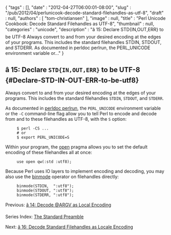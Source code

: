 {
   "tags" : [],
   "date" : "2012-04-27T06:00:01-08:00",
   "slug" : "/pub/2012/04/perlunicook-decode-standard-filehandles-as-utf-8",
   "draft" : null,
   "authors" : [
      "tom-christiansen"
   ],
   "image" : null,
   "title" : "Perl Unicode Cookbook: Decode Standard Filehandles as UTF-8",
   "thumbnail" : null,
   "categories" : "unicode",
   "description" : "â 15: Declare STD{IN,OUT,ERR} to be UTF-8 Always convert to and from your desired encoding at the edges of your programs. This includes the standard filehandles STDIN, STDOUT, and STDERR. As documented in perldoc perlrun, the PERL_UNICODE environment variable or..."
}





â 15: Declare `STD{IN,OUT,ERR}` to be UTF-8 {#Declare-STD-IN-OUT-ERR-to-be-utf8}
-------------------------------------------

Always convert to and from your desired encoding at the edges of your
programs. This includes the standard filehandles `STDIN`, `STDOUT`, and
`STDERR`.

As documented in [perldoc
perlrun](http://perldoc.perl.org/perlrun.html), the `PERL_UNICODE`
environment variable or the `-C` command-line flag allow you to tell
Perl to encode and decode from and to these filehandles as UTF-8, with
the `S` option:

         $ perl -CS ...
         # or
         $ export PERL_UNICODE=S

Within your program, the [open](http://perldoc.perl.org/open.html)
pragma allows you to set the default encoding of these filehandles all
at once:

         use open qw(:std :utf8);

Because Perl uses IO layers to implement encoding and decoding, you may
also use the [binmode](http://perldoc.perl.org/perlfunc.html#binmode)
operator on filehandles directly:

         binmode(STDIN,  ":utf8");
         binmode(STDOUT, ":utf8");
         binmode(STDERR, ":utf8");

Previous: [â 14: Decode @ARGV as Local
Encoding](/media/_pub_2012_04_perlunicook-decode-standard-filehandles-as-utf-8/perlunicookbook-decode-argv-as-local-encoding.html)

Series Index: [The Standard
Preamble](/media/_pub_2012_04_perlunicook-decode-standard-filehandles-as-utf-8/perlunicook-standard-preamble.html)

Next: [â 16: Decode Standard Filehandles as Locale
Encoding](/media/_pub_2012_04_perlunicook-decode-standard-filehandles-as-utf-8/perlunicook-decode-standard-filehandles-as-locale-encoding.html)


